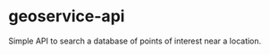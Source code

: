 geoservice-api
==============

Simple API to search a database of points of interest near a location.
